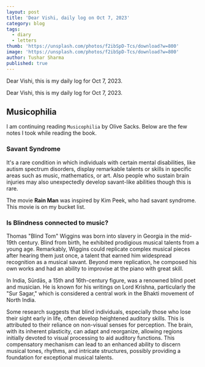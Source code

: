 ```yaml
---
layout: post
title: 'Dear Vishi, daily log on Oct 7, 2023'
category: blog
tags:
  - diary
  - letters
thumb: 'https://unsplash.com/photos/f2ibSpD-Tcs/download?w=800'
image: 'https://unsplash.com/photos/f2ibSpD-Tcs/download?w=800'
author: Tushar Sharma
published: true
---
```


Dear Vishi, this is my daily log for Oct 7, 2023.<!-- truncate_here -->

Dear Vishi, this is my daily log for Oct 7, 2023.

## Musicophilia

I am continuing reading `Musicophilia` by Olive Sacks. Below are the few notes I took while reading the book.

### Savant Syndrome

It's a rare condition in which individuals with certain mental disabilities, like autism spectrum disorders, display remarkable talents or skills in specific areas such as music, mathematics, or art. Also people who sustain brain injuries may also unexpectedly develop savant-like abilities though this is rare.

The movie **Rain Man** was inspired by Kim Peek, who had savant syndrome. This movie is on my bucket list.

### Is Blindness connected to music?

Thomas "Blind Tom" Wiggins was born into slavery in Georgia in the mid-19th century. Blind from birth, he exhibited prodigious musical talents from a young age. Remarkably, Wiggins could replicate complex musical pieces after hearing them just once, a talent that earned him widespread recognition as a musical savant. Beyond mere replication, he composed his own works and had an ability to improvise at the piano with great skill.

In India, Sūrdās, a 15th and 16th-century figure, was a renowned blind poet and musician. He is known for his writings on Lord Krishna, particularly the "Sur Sagar," which is considered a central work in the Bhakti movement of North India.

Some research suggests that blind individuals, especially those who lose their sight early in life, often develop heightened auditory skills. This is attributed to their reliance on non-visual senses for perception. The brain, with its inherent plasticity, can adapt and reorganize, allowing regions initially devoted to visual processing to aid auditory functions. This compensatory mechanism can lead to an enhanced ability to discern musical tones, rhythms, and intricate structures, possibly providing a foundation for exceptional musical talents.
